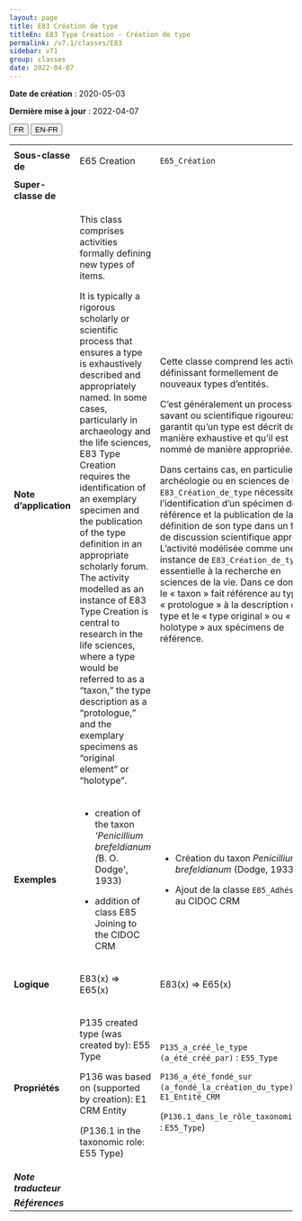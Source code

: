```yaml
---
layout: page
title: E83 Création de type
titleEn: E83 Type Creation - Création de type
permalink: /v7.1/classes/E83
sidebar: v71
group: classes
date: 2022-04-07
---
```


**Date de création** : 2020-05-03

**Dernière mise à jour** : 2022-04-07

<div class="lang-buttons">
  <button id="fr" class="activate">FR</button>
  <button id="en-fr">EN-FR</button>
</div>

<table>
				<tbody>
				<tr>
					<td><strong>Sous-classe de</strong></td>
					<td class="en"><p>E65 Creation</p>
							</td>
						<td><p><code class="language-plaintext highlighter-rouge">E65_Création</code> </p>
							</td>
						</tr>
					<tr>
					<td><strong>Super-classe de</strong></td>
					<td class="en"><p></p>
							</td>
						<td><p></p>
							</td>
						</tr>
					<tr>
					<td><strong>Note d’application</strong></td>
					<td class="en"><p>This class comprises activities formally defining new types of items. <strong></strong></p>
							<p>It is typically a rigorous scholarly or scientific process that ensures a type is exhaustively described and appropriately named. In some cases, particularly in archaeology and the life sciences, E83 Type Creation requires the identification of an exemplary specimen and the publication of the type definition in an appropriate scholarly forum. The activity modelled as an instance of E83 Type Creation is central to research in the life sciences, where a type would be referred to as a “taxon,” the type description as a “protologue,” and the exemplary specimens as “original element” or “holotype”.</p>
							</td>
						<td><p>Cette classe comprend les activités définissant formellement de nouveaux types d’entités.</p>
							<p></p>
							<p>C’est généralement un processus savant ou scientifique rigoureux qui garantit qu’un type est décrit de manière exhaustive et qu’il est nommé de manière appropriée.</p>
							<p></p>
							<p>Dans certains cas, en particulier en archéologie ou en sciences de la vie, <code class="language-plaintext highlighter-rouge">E83_Création_de_type</code> nécessite l’identification d’un spécimen de référence et la publication de la définition de son type dans un forum de discussion scientifique approprié. L’activité modélisée comme une instance de <code class="language-plaintext highlighter-rouge">E83_Création_de_type</code> est essentielle à la recherche en sciences de la vie. Dans ce domaine, le  « taxon » fait référence au type, le « protologue » à la description du type et le « type original » ou « holotype » aux spécimens de référence.</p>
							</td>
						</tr>
					<tr>
					<td><strong>Exemples</strong></td>
					<td class="en"><ul><li><p>creation of the taxon <em>'Penicillium brefeldianum (</em>B. O. Dodge', 1933)<strong></strong></p>
							</li>
									<li><p>addition of class E85 Joining to the CIDOC CRM</p>
							</li></ul>
										</td>
						<td><ul><li><p>Création du taxon <em>Penicillium brefeldianum</em> (Dodge, 1933)<strong></strong></p>
							</li>
									<li><p>Ajout de la classe <code class="language-plaintext highlighter-rouge">E85_Adhésion</code> au CIDOC CRM</p>
							</li></ul>
										</td>
						</tr>
					<tr>
					<td><strong>Logique</strong></td>
					<td class="en"><p>E83(x) ⇒ E65(x)</p>
							</td>
						<td><p>E83(x) ⇒ E65(x)</p>
							</td>
						</tr>
					<tr>
					<td><strong>Propriétés</strong></td>
					<td class="en"><p>P135 created type (was created by): E55 Type</p>
							<p>P136 was based on (supported by creation): E1 CRM Entity</p>
							<p>(P136.1 in the taxonomic role: E55 Type)</p>
							</td>
						<td><p><code class="language-plaintext highlighter-rouge">P135_a_créé_le_type (a_été_créé_par)</code> : <code class="language-plaintext highlighter-rouge">E55_Type</code></p>
							<p><code class="language-plaintext highlighter-rouge">P136_a_été_fondé_sur (a_fondé_la_création_du_type)</code> : <code class="language-plaintext highlighter-rouge">E1_Entité_CRM</code></p>
							<p>(<code class="language-plaintext highlighter-rouge">P136.1_dans_le_rôle_taxonomique_de</code> : <code class="language-plaintext highlighter-rouge">E55_Type</code>)<code class="language-plaintext highlighter-rouge"></code></p>
							</td>
						</tr>
					<tr>
					<td><strong><em>Note traducteur</em></strong></td>
					<td colspan="2"><p></p>
							</td>
						</tr>
					<tr>
					<td><strong><em>Références</em></strong></td>
					<td colspan="2"><p><em></em></p>
							</td>
						</tr>
					</tbody>
				</table>
				